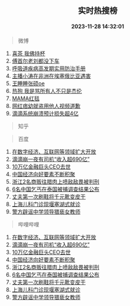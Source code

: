 <div align="center"><h2>实时热搜榜</h2><h4>2023-11-28 14:32:01</h4></div>

> 微博  

1. [喜茶 我佛持杯](https://s.weibo.com/weibo?q=%E5%96%9C%E8%8C%B6%20%E6%88%91%E4%BD%9B%E6%8C%81%E6%9D%AF&t=31&band_rank=1&Refer=top)<br />
2. [傅首尔老刘都没下车](https://s.weibo.com/weibo?q=%23%E5%82%85%E9%A6%96%E5%B0%94%E8%80%81%E5%88%98%E9%83%BD%E6%B2%A1%E4%B8%8B%E8%BD%A6%23&t=31&band_rank=2&Refer=top)<br />
3. [呼吸道疾病高发期实用防治手册](https://s.weibo.com/weibo?q=%23%E5%91%BC%E5%90%B8%E9%81%93%E7%96%BE%E7%97%85%E9%AB%98%E5%8F%91%E6%9C%9F%E5%AE%9E%E7%94%A8%E9%98%B2%E6%B2%BB%E6%89%8B%E5%86%8C%23&t=31&band_rank=3&Refer=top)<br />
4. [主播小涛在非洲在埃塞俄比亚遇害](https://s.weibo.com/weibo?q=%23%E4%B8%BB%E6%92%AD%E5%B0%8F%E6%B6%9B%E5%9C%A8%E9%9D%9E%E6%B4%B2%E5%9C%A8%E5%9F%83%E5%A1%9E%E4%BF%84%E6%AF%94%E4%BA%9A%E9%81%87%E5%AE%B3%23&t=31&band_rank=4&Refer=top)<br />
5. [王睡睡张硕oe](https://s.weibo.com/weibo?q=%23%E7%8E%8B%E7%9D%A1%E7%9D%A1%E5%BC%A0%E7%A1%95oe%23&t=31&band_rank=5&Refer=top)<br />
6. [热狗 我是骂所有人不只是杰伦](https://s.weibo.com/weibo?q=%E7%83%AD%E7%8B%97%20%E6%88%91%E6%98%AF%E9%AA%82%E6%89%80%E6%9C%89%E4%BA%BA%E4%B8%8D%E5%8F%AA%E6%98%AF%E6%9D%B0%E4%BC%A6&t=31&band_rank=6&Refer=top)<br />
7. [MAMA红毯](https://s.weibo.com/weibo?q=MAMA%E7%BA%A2%E6%AF%AF&t=31&band_rank=7&Refer=top)<br />
8. [网红痞幼就盗用他人视频道歉](https://s.weibo.com/weibo?q=%23%E7%BD%91%E7%BA%A2%E7%97%9E%E5%B9%BC%E5%B0%B1%E7%9B%97%E7%94%A8%E4%BB%96%E4%BA%BA%E8%A7%86%E9%A2%91%E9%81%93%E6%AD%89%23&t=31&band_rank=8&Refer=top)<br />
9. [滴滴系统崩溃预计损失超4亿](https://s.weibo.com/weibo?q=%23%E6%BB%B4%E6%BB%B4%E7%B3%BB%E7%BB%9F%E5%B4%A9%E6%BA%83%E9%A2%84%E8%AE%A1%E6%8D%9F%E5%A4%B1%E8%B6%854%E4%BA%BF%23&t=31&band_rank=9&Refer=top)<br />

> 知乎  


> 百度  

1. [在数字经济、互联网等领域扩大开放](https://www.baidu.com/s?wd=%E5%9C%A8%E6%95%B0%E5%AD%97%E7%BB%8F%E6%B5%8E%E3%80%81%E4%BA%92%E8%81%94%E7%BD%91%E7%AD%89%E9%A2%86%E5%9F%9F%E6%89%A9%E5%A4%A7%E5%BC%80%E6%94%BE&sa=fyb_news&rsv_dl=fyb_news)<br />
2. [滴滴崩一夜有司机“收入超690亿”](https://www.baidu.com/s?wd=%E6%BB%B4%E6%BB%B4%E5%B4%A9%E4%B8%80%E5%A4%9C%E6%9C%89%E5%8F%B8%E6%9C%BA%E2%80%9C%E6%94%B6%E5%85%A5%E8%B6%85690%E4%BA%BF%E2%80%9D&sa=fyb_news&rsv_dl=fyb_news)<br />
3. [10万亿金融巨头CEO去世](https://www.baidu.com/s?wd=10%E4%B8%87%E4%BA%BF%E9%87%91%E8%9E%8D%E5%B7%A8%E5%A4%B4CEO%E5%8E%BB%E4%B8%96&sa=fyb_news&rsv_dl=fyb_news)<br />
4. [中国经济向好要素不断积聚](https://www.baidu.com/s?wd=%E4%B8%AD%E5%9B%BD%E7%BB%8F%E6%B5%8E%E5%90%91%E5%A5%BD%E8%A6%81%E7%B4%A0%E4%B8%8D%E6%96%AD%E7%A7%AF%E8%81%9A&sa=fyb_news&rsv_dl=fyb_news)<br />
5. [浙江2名商贩往腊肉上喷敌敌畏被判刑](https://www.baidu.com/s?wd=%E6%B5%99%E6%B1%9F2%E5%90%8D%E5%95%86%E8%B4%A9%E5%BE%80%E8%85%8A%E8%82%89%E4%B8%8A%E5%96%B7%E6%95%8C%E6%95%8C%E7%95%8F%E8%A2%AB%E5%88%A4%E5%88%91&sa=fyb_news&rsv_dl=fyb_news)<br />
6. [6名中国乞丐在泰国被捕调查结果公布](https://www.baidu.com/s?wd=6%E5%90%8D%E4%B8%AD%E5%9B%BD%E4%B9%9E%E4%B8%90%E5%9C%A8%E6%B3%B0%E5%9B%BD%E8%A2%AB%E6%8D%95%E8%B0%83%E6%9F%A5%E7%BB%93%E6%9E%9C%E5%85%AC%E5%B8%83&sa=fyb_news&rsv_dl=fyb_news)<br />
7. [丈夫第一次刷鞋将千元靴变皮干](https://www.baidu.com/s?wd=%E4%B8%88%E5%A4%AB%E7%AC%AC%E4%B8%80%E6%AC%A1%E5%88%B7%E9%9E%8B%E5%B0%86%E5%8D%83%E5%85%83%E9%9D%B4%E5%8F%98%E7%9A%AE%E5%B9%B2&sa=fyb_news&rsv_dl=fyb_news)<br />
8. [上海儿科门诊现堰塞湖式就诊](https://www.baidu.com/s?wd=%E4%B8%8A%E6%B5%B7%E5%84%BF%E7%A7%91%E9%97%A8%E8%AF%8A%E7%8E%B0%E5%A0%B0%E5%A1%9E%E6%B9%96%E5%BC%8F%E5%B0%B1%E8%AF%8A&sa=fyb_news&rsv_dl=fyb_news)<br />
9. [警方辟谣中学领导猥亵女教师](https://www.baidu.com/s?wd=%E8%AD%A6%E6%96%B9%E8%BE%9F%E8%B0%A3%E4%B8%AD%E5%AD%A6%E9%A2%86%E5%AF%BC%E7%8C%A5%E4%BA%B5%E5%A5%B3%E6%95%99%E5%B8%88&sa=fyb_news&rsv_dl=fyb_news)<br />

> 哔哩哔哩  

1. [在数字经济、互联网等领域扩大开放](https://www.baidu.com/s?wd=%E5%9C%A8%E6%95%B0%E5%AD%97%E7%BB%8F%E6%B5%8E%E3%80%81%E4%BA%92%E8%81%94%E7%BD%91%E7%AD%89%E9%A2%86%E5%9F%9F%E6%89%A9%E5%A4%A7%E5%BC%80%E6%94%BE&sa=fyb_news&rsv_dl=fyb_news)<br />
2. [滴滴崩一夜有司机“收入超690亿”](https://www.baidu.com/s?wd=%E6%BB%B4%E6%BB%B4%E5%B4%A9%E4%B8%80%E5%A4%9C%E6%9C%89%E5%8F%B8%E6%9C%BA%E2%80%9C%E6%94%B6%E5%85%A5%E8%B6%85690%E4%BA%BF%E2%80%9D&sa=fyb_news&rsv_dl=fyb_news)<br />
3. [10万亿金融巨头CEO去世](https://www.baidu.com/s?wd=10%E4%B8%87%E4%BA%BF%E9%87%91%E8%9E%8D%E5%B7%A8%E5%A4%B4CEO%E5%8E%BB%E4%B8%96&sa=fyb_news&rsv_dl=fyb_news)<br />
4. [中国经济向好要素不断积聚](https://www.baidu.com/s?wd=%E4%B8%AD%E5%9B%BD%E7%BB%8F%E6%B5%8E%E5%90%91%E5%A5%BD%E8%A6%81%E7%B4%A0%E4%B8%8D%E6%96%AD%E7%A7%AF%E8%81%9A&sa=fyb_news&rsv_dl=fyb_news)<br />
5. [浙江2名商贩往腊肉上喷敌敌畏被判刑](https://www.baidu.com/s?wd=%E6%B5%99%E6%B1%9F2%E5%90%8D%E5%95%86%E8%B4%A9%E5%BE%80%E8%85%8A%E8%82%89%E4%B8%8A%E5%96%B7%E6%95%8C%E6%95%8C%E7%95%8F%E8%A2%AB%E5%88%A4%E5%88%91&sa=fyb_news&rsv_dl=fyb_news)<br />
6. [6名中国乞丐在泰国被捕调查结果公布](https://www.baidu.com/s?wd=6%E5%90%8D%E4%B8%AD%E5%9B%BD%E4%B9%9E%E4%B8%90%E5%9C%A8%E6%B3%B0%E5%9B%BD%E8%A2%AB%E6%8D%95%E8%B0%83%E6%9F%A5%E7%BB%93%E6%9E%9C%E5%85%AC%E5%B8%83&sa=fyb_news&rsv_dl=fyb_news)<br />
7. [丈夫第一次刷鞋将千元靴变皮干](https://www.baidu.com/s?wd=%E4%B8%88%E5%A4%AB%E7%AC%AC%E4%B8%80%E6%AC%A1%E5%88%B7%E9%9E%8B%E5%B0%86%E5%8D%83%E5%85%83%E9%9D%B4%E5%8F%98%E7%9A%AE%E5%B9%B2&sa=fyb_news&rsv_dl=fyb_news)<br />
8. [上海儿科门诊现堰塞湖式就诊](https://www.baidu.com/s?wd=%E4%B8%8A%E6%B5%B7%E5%84%BF%E7%A7%91%E9%97%A8%E8%AF%8A%E7%8E%B0%E5%A0%B0%E5%A1%9E%E6%B9%96%E5%BC%8F%E5%B0%B1%E8%AF%8A&sa=fyb_news&rsv_dl=fyb_news)<br />
9. [警方辟谣中学领导猥亵女教师](https://www.baidu.com/s?wd=%E8%AD%A6%E6%96%B9%E8%BE%9F%E8%B0%A3%E4%B8%AD%E5%AD%A6%E9%A2%86%E5%AF%BC%E7%8C%A5%E4%BA%B5%E5%A5%B3%E6%95%99%E5%B8%88&sa=fyb_news&rsv_dl=fyb_news)<br />
